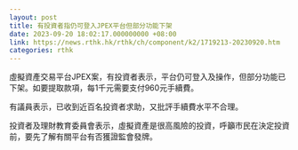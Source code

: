 ```yaml
---
layout: post
title: 有投資者指仍可登入JPEX平台但部分功能下架
date: 2023-09-20 18:02:17.000000000 +08:00
link: https://news.rthk.hk/rthk/ch/component/k2/1719213-20230920.htm
categories: rthk
---
```


虛擬資產交易平台JPEX案，有投資者表示，平台仍可登入及操作，但部分功能已下架。如要提取款項，每1千元需要支付960元手續費。

有議員表示，已收到近百名投資者求助，又批評手續費水平不合理。

投資者及理財教育委員會表示，虛擬資產是很高風險的投資，呼籲市民在決定投資前，要先了解有關平台有否獲證監會發牌。
